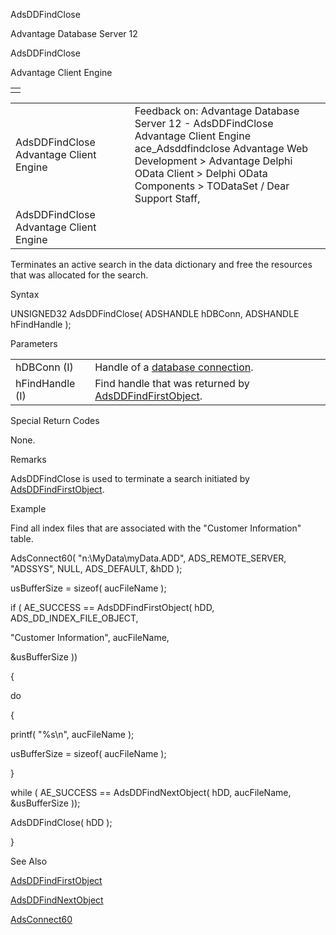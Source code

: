 AdsDDFindClose




Advantage Database Server 12  

AdsDDFindClose

Advantage Client Engine

|  |
| --- |
|  |

|  |  |  |  |  |
| --- | --- | --- | --- | --- |
| AdsDDFindClose  Advantage Client Engine |  |  | Feedback on: Advantage Database Server 12 - AdsDDFindClose Advantage Client Engine ace\_Adsddfindclose Advantage Web Development > Advantage Delphi OData Client > Delphi OData Components > TODataSet / Dear Support Staff, |  |
| AdsDDFindClose  Advantage Client Engine |  |  |  |  |

Terminates an active search in the data dictionary and free the resources that was allocated for the search.

Syntax

UNSIGNED32 AdsDDFindClose( ADSHANDLE hDBConn, ADSHANDLE hFindHandle );

Parameters

|  |  |
| --- | --- |
| hDBConn (I) | Handle of a [database connection](javascript:hhpopuplink.TextPopup(popid_465551922,FontFace,-1,-1,-1,-1)). |
| hFindHandle (I) | Find handle that was returned by [AdsDDFindFirstObject](ace_adsddfindfirstobject.htm). |

Special Return Codes

None.

Remarks

AdsDDFindClose is used to terminate a search initiated by [AdsDDFindFirstObject](ace_adsddfindfirstobject.htm).

Example

Find all index files that are associated with the "Customer Information" table.

AdsConnect60( "n:\\MyData\\myData.ADD", ADS\_REMOTE\_SERVER, "ADSSYS", NULL, ADS\_DEFAULT, &hDD );

usBufferSize = sizeof( aucFileName );

if ( AE\_SUCCESS == AdsDDFindFirstObject( hDD, ADS\_DD\_INDEX\_FILE\_OBJECT,

"Customer Information", aucFileName,

&usBufferSize ))

{

do

{

printf( "%s\n", aucFileName );

usBufferSize = sizeof( aucFileName );

}

while ( AE\_SUCCESS == AdsDDFindNextObject( hDD, aucFileName, &usBufferSize ));

AdsDDFindClose( hDD );

}

See Also

[AdsDDFindFirstObject](ace_adsddfindfirstobject.htm)

[AdsDDFindNextObject](ace_adsddfindnextobject.htm)

[AdsConnect60](ace_adsconnect60.htm)